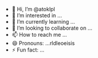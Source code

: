 - 👋 Hi, I’m @atoklpl
- 👀 I’m interested in ...
- 🌱 I’m currently learning ...
- 💞️ I’m looking to collaborate on ...
- 📫 How to reach me ...
- 😄 Pronouns: ...rldleoeisis
- ⚡ Fun fact: ...

<!---
atoklpl/atoklpl is a ✨ special ✨ repository because its `README.md` (this file) appears on your GitHub profile.
You can click the Preview link to take a look at your changes.
--->
